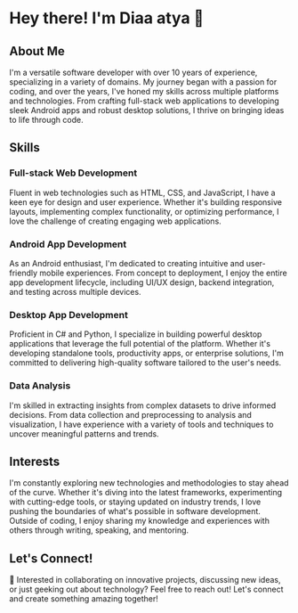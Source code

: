 # Hey there! I'm Diaa atya 👋

## About Me
I'm a versatile software developer with over 10 years of experience, specializing in a variety of domains. My journey began with a passion for coding, and over the years, I've honed my skills across multiple platforms and technologies. From crafting full-stack web applications to developing sleek Android apps and robust desktop solutions, I thrive on bringing ideas to life through code.

## Skills
### Full-stack Web Development
Fluent in web technologies such as HTML, CSS, and JavaScript, I have a keen eye for design and user experience. Whether it's building responsive layouts, implementing complex functionality, or optimizing performance, I love the challenge of creating engaging web applications.

### Android App Development
As an Android enthusiast, I'm dedicated to creating intuitive and user-friendly mobile experiences. From concept to deployment, I enjoy the entire app development lifecycle, including UI/UX design, backend integration, and testing across multiple devices.

### Desktop App Development
Proficient in C# and Python, I specialize in building powerful desktop applications that leverage the full potential of the platform. Whether it's developing standalone tools, productivity apps, or enterprise solutions, I'm committed to delivering high-quality software tailored to the user's needs.

### Data Analysis
I'm skilled in extracting insights from complex datasets to drive informed decisions. From data collection and preprocessing to analysis and visualization, I have experience with a variety of tools and techniques to uncover meaningful patterns and trends.

## Interests
I'm constantly exploring new technologies and methodologies to stay ahead of the curve. Whether it's diving into the latest frameworks, experimenting with cutting-edge tools, or staying updated on industry trends, I love pushing the boundaries of what's possible in software development. Outside of coding, I enjoy sharing my knowledge and experiences with others through writing, speaking, and mentoring.

## Let's Connect!
🌟 Interested in collaborating on innovative projects, discussing new ideas, or just geeking out about technology? Feel free to reach out! Let's connect and create something amazing together!
